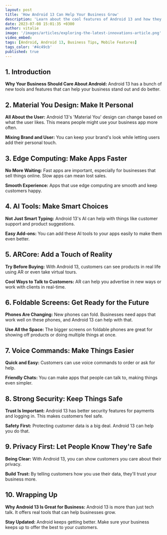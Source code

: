 ```yaml
---
layout: post
title: 'How Android 13 Can Help Your Business Grow'
description: 'Learn about the cool features of Android 13 and how they can help your business do better.'
date: 2023-07-08 15:01:35 +0300
author: vitalie
image: '/images/articles/exploring-the-latest-innovations-article.png'
video_embed:
tags: [Android, Android 13, Business Tips, Mobile Features]
tags_color: '#4c49cb'
published: true
---
```


## 1. Introduction

**Why Your Business Should Care About Android:** Android 13 has a bunch of new tools and features that can help your business stand out and do better.

## 2. Material You Design: Make It Personal

**All About the User:** Android 13's 'Material You' design can change based on what the user likes. This means people might use your business app more often.

**Mixing Brand and User:** You can keep your brand's look while letting users add their personal touch.

## 3. Edge Computing: Make Apps Faster

**No More Waiting:** Fast apps are important, especially for businesses that sell things online. Slow apps can mean lost sales.

**Smooth Experience:** Apps that use edge computing are smooth and keep customers happy.

## 4. AI Tools: Make Smart Choices

**Not Just Smart Typing:** Android 13's AI can help with things like customer support and product suggestions.

**Easy Add-ons:** You can add these AI tools to your apps easily to make them even better.

## 5. ARCore: Add a Touch of Reality

**Try Before Buying:** With Android 13, customers can see products in real life using AR or even take virtual tours.

**Cool Ways to Talk to Customers:** AR can help you advertise in new ways or work with clients in real-time.

## 6. Foldable Screens: Get Ready for the Future

**Phones Are Changing:** New phones can fold. Businesses need apps that work well on these phones, and Android 13 can help with that.

**Use All the Space:** The bigger screens on foldable phones are great for showing off products or doing multiple things at once.

## 7. Voice Commands: Make Things Easier

**Quick and Easy:** Customers can use voice commands to order or ask for help.

**Friendly Chats:** You can make apps that people can talk to, making things even simpler.

## 8. Strong Security: Keep Things Safe

**Trust Is Important:** Android 13 has better security features for payments and logging in. This makes customers feel safe.

**Safety First:** Protecting customer data is a big deal. Android 13 can help you do that.

## 9. Privacy First: Let People Know They're Safe

**Being Clear:** With Android 13, you can show customers you care about their privacy.

**Build Trust:** By telling customers how you use their data, they'll trust your business more.

## 10. Wrapping Up

**Why Android 13 Is Great for Business:** Android 13 is more than just tech talk. It offers real tools that can help businesses grow.

**Stay Updated:** Android keeps getting better. Make sure your business keeps up to offer the best to your customers.

